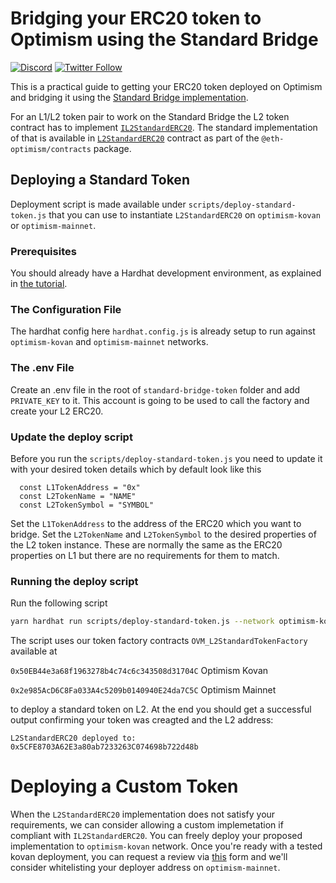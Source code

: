 # Bridging your ERC20 token to Optimism using the Standard Bridge

[![Discord](https://img.shields.io/discord/667044843901681675.svg?color=768AD4&label=discord&logo=https%3A%2F%2Fdiscordapp.com%2Fassets%2F8c9701b98ad4372b58f13fd9f65f966e.svg)](https://discord.com/channels/667044843901681675)
[![Twitter Follow](https://img.shields.io/twitter/follow/optimismPBC.svg?label=optimismPBC&style=social)](https://twitter.com/optimismPBC)

This is a practical guide to getting your ERC20 token deployed on Optimism and bridging it using the 
[Standard Bridge implementation](https://community.optimism.io/docs/developers/bridge/standard-bridge.html).

For an L1/L2 token pair to work on the Standard Bridge the L2 token contract has to implement 
[`IL2StandardERC20`](https://github.com/ethereum-optimism/optimism/blob/develop/packages/contracts/contracts/optimistic-ethereum/libraries/standards/IL2StandardERC20.sol). The standard implementation of that is available in 
[`L2StandardERC20`](https://github.com/ethereum-optimism/optimism/blob/develop/packages/contracts/contracts/optimistic-ethereum/libraries/standards/L2StandardERC20.sol) contract as part of the `@eth-optimism/contracts` package.

## Deploying a Standard Token

Deployment script is made available under `scripts/deploy-standard-token.js` that you can use to instantiate `L2StandardERC20` on 
`optimism-kovan` or `optimism-mainnet`.

### Prerequisites

You should already have a Hardhat development environment, as explained in
[the tutorial](https://github.com/ethereum-optimism/optimism-tutorial/tree/main/hardhat).

### The Configuration File

The hardhat config here `hardhat.config.js` is already setup to run against `optimism-kovan` and `optimism-mainnet` networks.

### The .env File

Create an .env file in the root of `standard-bridge-token` folder and add `PRIVATE_KEY` to it. This account is going to be used to call the factory and create your L2 ERC20.

### Update the deploy script

Before you run the `scripts/deploy-standard-token.js` you need to update it with your desired token details which by default look like this
```
  const L1TokenAddress = "0x"
  const L2TokenName = "NAME"
  const L2TokenSymbol = "SYMBOL"
```

Set the `L1TokenAddress` to the address of the ERC20 which you want to bridge.
Set the `L2TokenName` and `L2TokenSymbol` to the desired properties of the L2 token instance. These are normally the same as the ERC20 properties on L1 but there are no requirements for them to match.

### Running the deploy script

Run the following script

```sh
yarn hardhat run scripts/deploy-standard-token.js --network optimism-kovan
```

The script uses our token factory contracts `OVM_L2StandardTokenFactory` available at

`0x50EB44e3a68f1963278b4c74c6c343508d31704C` Optimism Kovan

`0x2e985AcD6C8Fa033A4c5209b0140940E24da7C5C` Optimism Mainnet

to deploy a standard token on L2. At the end you should get a successful output confirming your token was creagted and the L2 address:

`L2StandardERC20 deployed to: 0x5CFE8703A62E3a80ab7233263C074698b722d48b`

# Deploying a Custom Token

When the `L2StandardERC20` implementation does not satisfy your requirements, we can consider allowing a custom implemetation 
if compliant with `IL2StandardERC20`. You can freely deploy your proposed implementation to `optimism-kovan` network. Once you're 
ready with a tested kovan deployment, you can request a review via 
[this](https://docs.google.com/forms/d/e/1FAIpQLSdKyXpXY1C4caWD3baQBK1dPjEboOJ9dpj9flc-ursqq8KU0w/viewform) form and we'll consider 
whitelisting your deployer address on `optimism-mainnet`.


